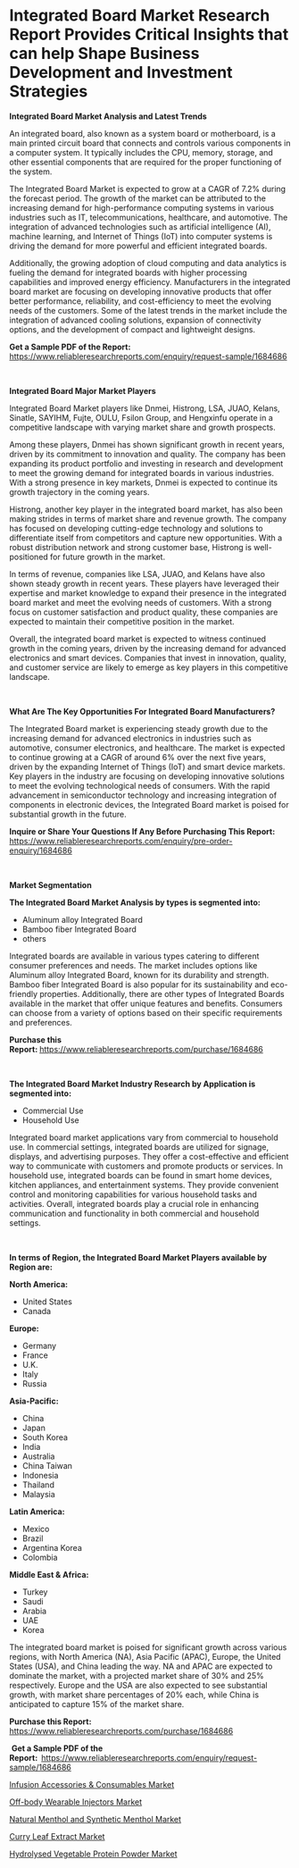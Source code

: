 <p><h1>Integrated Board Market Research Report Provides Critical Insights that can help Shape Business Development and Investment Strategies</h1></p><p><strong>Integrated Board Market Analysis and Latest Trends</strong></p>
<p><p>An integrated board, also known as a system board or motherboard, is a main printed circuit board that connects and controls various components in a computer system. It typically includes the CPU, memory, storage, and other essential components that are required for the proper functioning of the system.</p><p>The Integrated Board Market is expected to grow at a CAGR of 7.2% during the forecast period. The growth of the market can be attributed to the increasing demand for high-performance computing systems in various industries such as IT, telecommunications, healthcare, and automotive. The integration of advanced technologies such as artificial intelligence (AI), machine learning, and Internet of Things (IoT) into computer systems is driving the demand for more powerful and efficient integrated boards.</p><p>Additionally, the growing adoption of cloud computing and data analytics is fueling the demand for integrated boards with higher processing capabilities and improved energy efficiency. Manufacturers in the integrated board market are focusing on developing innovative products that offer better performance, reliability, and cost-efficiency to meet the evolving needs of the customers. Some of the latest trends in the market include the integration of advanced cooling solutions, expansion of connectivity options, and the development of compact and lightweight designs.</p></p>
<p><strong>Get a Sample PDF of the Report:&nbsp;</strong> <a href="https://www.reliableresearchreports.com/enquiry/request-sample/1684686">https://www.reliableresearchreports.com/enquiry/request-sample/1684686</a></p>
<p>&nbsp;</p>
<p><strong>Integrated Board Major Market Players</strong></p>
<p><p>Integrated Board Market players like Dnmei, Histrong, LSA, JUAO, Kelans, Sinatle, SAYIHM, Fujte, OULU, Fsilon Group, and Hengxinfu operate in a competitive landscape with varying market share and growth prospects. </p><p>Among these players, Dnmei has shown significant growth in recent years, driven by its commitment to innovation and quality. The company has been expanding its product portfolio and investing in research and development to meet the growing demand for integrated boards in various industries. With a strong presence in key markets, Dnmei is expected to continue its growth trajectory in the coming years.</p><p>Histrong, another key player in the integrated board market, has also been making strides in terms of market share and revenue growth. The company has focused on developing cutting-edge technology and solutions to differentiate itself from competitors and capture new opportunities. With a robust distribution network and strong customer base, Histrong is well-positioned for future growth in the market.</p><p>In terms of revenue, companies like LSA, JUAO, and Kelans have also shown steady growth in recent years. These players have leveraged their expertise and market knowledge to expand their presence in the integrated board market and meet the evolving needs of customers. With a strong focus on customer satisfaction and product quality, these companies are expected to maintain their competitive position in the market.</p><p>Overall, the integrated board market is expected to witness continued growth in the coming years, driven by the increasing demand for advanced electronics and smart devices. Companies that invest in innovation, quality, and customer service are likely to emerge as key players in this competitive landscape.</p></p>
<p>&nbsp;</p>
<p><strong>What Are The Key Opportunities For Integrated Board Manufacturers?</strong></p>
<p><p>The Integrated Board market is experiencing steady growth due to the increasing demand for advanced electronics in industries such as automotive, consumer electronics, and healthcare. The market is expected to continue growing at a CAGR of around 6% over the next five years, driven by the expanding Internet of Things (IoT) and smart device markets. Key players in the industry are focusing on developing innovative solutions to meet the evolving technological needs of consumers. With the rapid advancement in semiconductor technology and increasing integration of components in electronic devices, the Integrated Board market is poised for substantial growth in the future.</p></p>
<p><strong>Inquire or Share Your Questions If Any Before Purchasing This Report:</strong> <a href="https://www.reliableresearchreports.com/enquiry/pre-order-enquiry/1684686">https://www.reliableresearchreports.com/enquiry/pre-order-enquiry/1684686</a></p>
<p>&nbsp;</p>
<p><strong>Market Segmentation</strong></p>
<p><strong>The Integrated Board Market Analysis by types is segmented into:</strong></p>
<p><ul><li>Aluminum alloy Integrated Board</li><li>Bamboo fiber Integrated Board</li><li>others</li></ul></p>
<p><p>Integrated boards are available in various types catering to different consumer preferences and needs. The market includes options like Aluminum alloy Integrated Board, known for its durability and strength. Bamboo fiber Integrated Board is also popular for its sustainability and eco-friendly properties. Additionally, there are other types of Integrated Boards available in the market that offer unique features and benefits. Consumers can choose from a variety of options based on their specific requirements and preferences.</p></p>
<p><strong>Purchase this Report:&nbsp;</strong><a href="https://www.reliableresearchreports.com/purchase/1684686">https://www.reliableresearchreports.com/purchase/1684686</a></p>
<p>&nbsp;</p>
<p><strong>The Integrated Board Market Industry Research by Application is segmented into:</strong></p>
<p><ul><li>Commercial Use</li><li>Household Use</li></ul></p>
<p><p>Integrated board market applications vary from commercial to household use. In commercial settings, integrated boards are utilized for signage, displays, and advertising purposes. They offer a cost-effective and efficient way to communicate with customers and promote products or services. In household use, integrated boards can be found in smart home devices, kitchen appliances, and entertainment systems. They provide convenient control and monitoring capabilities for various household tasks and activities. Overall, integrated boards play a crucial role in enhancing communication and functionality in both commercial and household settings.</p></p>
<p>&nbsp;</p>
<p><strong>In terms of Region, the Integrated Board Market Players available by Region are:</strong></p>
<p>
    <p> <strong> North America: </strong>
        <ul>
            <li>United States</li>
            <li>Canada</li>
        </ul>
        </p> 
    <p> <strong> Europe: </strong>
        <ul>
            <li>Germany</li>
            <li>France</li>
            <li>U.K.</li>
            <li>Italy</li>
            <li>Russia</li>
        </ul>
        </p> 
    <p> <strong> Asia-Pacific: </strong>
        <ul>
            <li>China</li>
            <li>Japan</li>
            <li>South Korea</li>
            <li>India</li>
            <li>Australia</li>
            <li>China Taiwan</li>
            <li>Indonesia</li>
            <li>Thailand</li>
            <li>Malaysia</li>
        </ul>
        </p> 
    <p> <strong> Latin America: </strong>
        <ul>
            <li>Mexico</li>
            <li>Brazil</li>
            <li>Argentina Korea</li>
            <li>Colombia</li>
        </ul>
        </p> 
    <p> <strong> Middle East & Africa: </strong>
        <ul>
            <li>Turkey</li>
            <li>Saudi</li>
            <li>Arabia</li>
            <li>UAE</li>
            <li>Korea</li>
        </ul>
    </p>
    </p>
<p><p>The integrated board market is poised for significant growth across various regions, with North America (NA), Asia Pacific (APAC), Europe, the United States (USA), and China leading the way. NA and APAC are expected to dominate the market, with a projected market share of 30% and 25% respectively. Europe and the USA are also expected to see substantial growth, with market share percentages of 20% each, while China is anticipated to capture 15% of the market share.</p></p>
<p><strong>Purchase this Report: </strong><a href="https://www.reliableresearchreports.com/purchase/1684686">https://www.reliableresearchreports.com/purchase/1684686</a></p>
<p>&nbsp;<strong>Get a Sample PDF of the Report:&nbsp;&nbsp;</strong><a href="https://www.reliableresearchreports.com/enquiry/request-sample/1684686">https://www.reliableresearchreports.com/enquiry/request-sample/1684686</a></p>
<p><strong></strong></p>
<p><p><a href="https://issuu.com/reportprime-2/docs/infusion-accessories-consumables-market-size-2030.">Infusion Accessories & Consumables Market</a></p><p><a href="https://issuu.com/reportprime-2/docs/off-body-wearable-injectors-market-size-2030.pptx">Off-body Wearable Injectors Market</a></p><p><a href="https://github.com/PeterParrish5/Market-Research-Report-List-3/blob/main/natural-menthol-and-synthetic-menthol-market.md">Natural Menthol and Synthetic Menthol Market</a></p><p><a href="https://github.com/Whitneyboyettebo9kiw7yr13/Market-Research-Report-List-1/blob/main/curry-leaf-extract-market.md">Curry Leaf Extract Market</a></p><p><a href="https://github.com/sonuprakash1/Market-Research-Report-List-1/blob/main/hydrolysed-vegetable-protein-powder-market.md">Hydrolysed Vegetable Protein Powder Market</a></p></p>